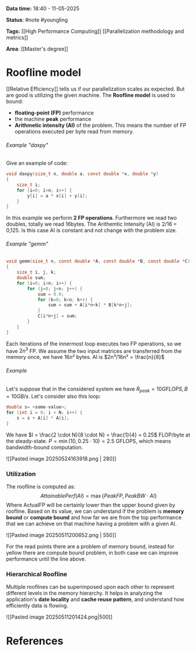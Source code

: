 **Data time:** 18:40 - 11-05-2025

**Status**: #note #youngling 

**Tags:** [[High Performance Computing]] [[Parallelization methodology and metrics]]

**Area**: [[Master's degree]]
# Roofline model

[[Relative Efficiency]] tells us if our parallelization scales as expected. But are good is utilizing the given machine. The **Roofline model** is used to bound:
- **floating-point (FP)** performance
- the machine **peak** performance
- **Arithmetic intensity (AI)** of the problem. This means the number of FP operations executed per byte read from memory.

###### Example "daxpy"
Give an example of code:
```c
void daxpy(size_t n, double a, const double *x, double *y)
{
	size_t i;
	for (i=0; i<n; i++) {
		y[i] = a * x[i] + y[i];
	}
}
```
In this example we perform **2 FP operations**. Furthermore we read two doubles, totally we read 16bytes. The Arithemtic Intensity (AI) is 2/16 = 0,125. Is this case AI is constant and not change with the problem size.

###### Example "gemm"
```c
void gemm(size_t n, const double *A, const double *B, const double *C)
{
	size_t i, j, k;
	double sum;
	for (i=0; i<n; i++) {
		for (j=0; j<n; j++) {
			sum = 0.0;
			for (k=0; k<n; k++) {
				sum = sum + A[i*n+k] * B[k*n+j];
			}
			C[i*n+j] = sum;
		}
	}
}
```
Each iterations of the innermost loop executes two FP operations, so we have $2n^3$ FP. We assume the two input matrices are transferred from the memory once, we have $16n²$ bytes. AI is $2n³/16n² = \frac{n}{8}$

###### Example
Let's suppose that in the considered system we have $R_{peak} = 10GFLOPS, B = 10 GB/s$. Let's consider also this loop:
```c
double s= <some-value>;
for (int i = 0; i < N; i++) {
	s = s + A[i] * A[i];
}
```

We have $I = \frac{2 \cdot N}{8 \cdot N} = \frac{1}{4} = 0.25$ FLOP/byte at the steady-state. $P = \min(10, 0.25 \cdot 10) = 2.5$ GFLOPS, which means bandwidth-bound computation.

![[Pasted image 20250524163918.png | 280]]

### Utilization 
The roofline is computed as:
$$AttainablePerf(AI) = \max\{PeakFP, PeakBW \cdot AI\}$$
Where ActualFP will be certainly lower than the upper bound given by roofline. Based on its value, we can understand if the problem is **memory bound** or **compute bound** and how far we are from the top performance that we can achieve on that machine having a problem with a given AI.

![[Pasted image 20250511200652.png | 550]]

For the read points there are a problem of memory bound, instead for yellow there are compute bound problem, in both case we can improve performance until the line above.
### Hierarchical Roofline
Multiple rooflines can be superimposed upon each other to represent different levels in the memory hierarchy. It helps in analyzing the application's **date locality** and **cache reuse pattern**, and understand how efficiently data is flowing.

![[Pasted image 20250511201424.png|500]]
# References